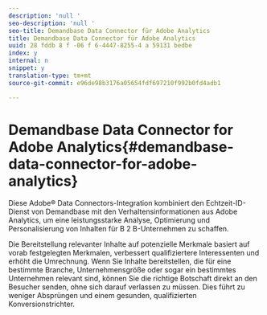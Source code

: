 ```yaml
---
description: 'null '
seo-description: 'null '
seo-title: Demandbase Data Connector für Adobe Analytics
title: Demandbase Data Connector für Adobe Analytics
uuid: 28 fddb 8 f -06 f 6-4447-8255-4 a 59131 bedbe
index: y
internal: n
snippet: y
translation-type: tm+mt
source-git-commit: e96de98b3176a05654fdf697210f992b0fd4adb1

---
```



# Demandbase Data Connector for Adobe Analytics{#demandbase-data-connector-for-adobe-analytics}

Diese Adobe® Data Connectors-Integration kombiniert den Echtzeit-ID-Dienst von Demandbase mit den Verhaltensinformationen aus Adobe Analytics, um eine leistungsstarke Analyse, Optimierung und Personalisierung von Inhalten für B 2 B-Unternehmen zu schaffen.

Die Bereitstellung relevanter Inhalte auf potenzielle Merkmale basiert auf vorab festgelegten Merkmalen, verbessert qualifiziertere Interessenten und erhöht die Umrechnung. Wenn Sie Inhalte bereitstellen, die für eine bestimmte Branche, Unternehmensgröße oder sogar ein bestimmtes Unternehmen relevant sind, können Sie die richtige Botschaft direkt an den Besucher senden, ohne sich darauf verlassen zu müssen. Dies führt zu weniger Absprüngen und einem gesunden, qualifizierten Konversionstrichter.
